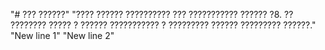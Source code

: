 "# ??? ??????" 
"???? ?????? ?????????? ??? ??????????? ?????? ?8. ?? ???????? ????? ? ?????? ??????????? ? ????????? ?????? ????????? ??????." 
"New line 1" 
"New line 2" 
